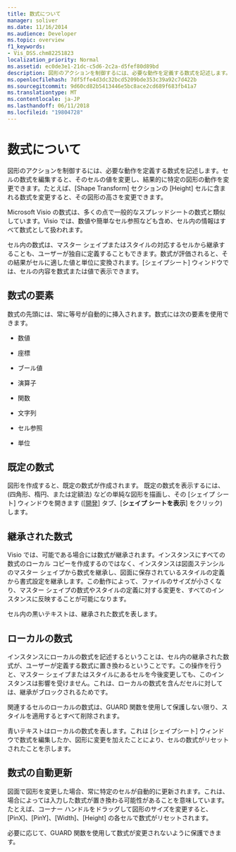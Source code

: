 ```yaml
---
title: 数式について
manager: soliver
ms.date: 11/16/2014
ms.audience: Developer
ms.topic: overview
f1_keywords:
- Vis_DSS.chm82251823
localization_priority: Normal
ms.assetid: ec0de3e1-21dc-c5d6-2c2a-d5fef80d89bd
description: 図形のアクションを制御するには、必要な動作を定義する数式を記述します。セルの数式を編集すると、そのセルの値を変更し、結果的に特定の図形の動作を変更できます。たとえば、[Shape Transform] セクションの [Height] セルに含まれる数式を変更すると、その図形の高さを変更できます。
ms.openlocfilehash: 7df5ffe4d3dc32bcd5209bde353c39a92c7d422b
ms.sourcegitcommit: 9d60cd82b5413446e5bc8ace2cd689f683fb41a7
ms.translationtype: MT
ms.contentlocale: ja-JP
ms.lasthandoff: 06/11/2018
ms.locfileid: "19804728"
---
```

# <a name="about-formulas"></a>数式について

図形のアクションを制御するには、必要な動作を定義する数式を記述します。セルの数式を編集すると、そのセルの値を変更し、結果的に特定の図形の動作を変更できます。たとえば、[Shape Transform] セクションの [Height] セルに含まれる数式を変更すると、その図形の高さを変更できます。
  
Microsoft Visio の数式は、多くの点で一般的なスプレッドシートの数式と類似しています。Visio では、数値や簡単なセル参照なども含め、セル内の情報はすべて数式として扱われます。
  
セル内の数式は、マスター シェイプまたはスタイルの対応するセルから継承することも、ユーザーが独自に定義することもできます。数式が評価されると、その結果がセルに適した値と単位に変換されます。[シェイプシート] ウィンドウでは、セルの内容を数式または値で表示できます。
  
## <a name="elements-of-a-formula"></a>数式の要素

数式の先頭には、常に等号が自動的に挿入されます。数式には次の要素を使用できます。
  
- 数値
    
- 座標
    
- ブール値
    
- 演算子
    
- 関数
    
- 文字列
    
- セル参照
    
- 単位
    
## <a name="default-formulas"></a>既定の数式

図形を作成すると、既定の数式が作成されます。 既定の数式を表示するには、(四角形、楕円、または定額法) などの単純な図形を描画し、その [シェイプ シート] ウィンドウを開きます ([[開発](run-in-developer-mode-display-the-developer-tab.md)] タブ、[**シェイプ シートを表示**] をクリック) します。
  
## <a name="inherited-formulas"></a>継承された数式

Visio では、可能である場合には数式が継承されます。インスタンスにすべての数式のローカル コピーを作成するのではなく、インスタンスは図面ステンシルのマスター シェイプから数式を継承し、図面に保存されているスタイルの定義から書式設定を継承します。この動作によって、ファイルのサイズが小さくなり、マスター シェイプの数式やスタイルの定義に対する変更を、すべてのインスタンスに反映することが可能になります。
  
セル内の黒いテキストは、継承された数式を表します。
  
## <a name="local-formulas"></a>ローカルの数式

インスタンスにローカルの数式を記述するということは、セル内の継承された数式が、ユーザーが定義する数式に置き換わるということです。この操作を行うと、マスター シェイプまたはスタイルにあるセルを今後変更しても、このインスタンスは影響を受けません。これは、ローカルの数式を含んだセルに対しては、継承がブロックされるためです。
  
関連するセルのローカルの数式は、GUARD 関数を使用して保護しない限り、スタイルを適用するとすべて削除されます。
  
青いテキストはローカルの数式を表します。これは [シェイプシート] ウィンドウで数式を編集したか、図形に変更を加えたことにより、セルの数式がリセットされたことを示します。
  
## <a name="automatic-updates-to-formulas"></a>数式の自動更新

 図面で図形を変更した場合、常に特定のセルが自動的に更新されます。これは、場合によっては入力した数式が置き換わる可能性があることを意味しています。たとえば、コーナー ハンドルをドラッグして図形のサイズを変更すると、[PinX]、[PinY]、[Width]、[Height] の各セルで数式がリセットされます。 
  
必要に応じて、GUARD 関数を使用して数式が変更されないように保護できます。
  


